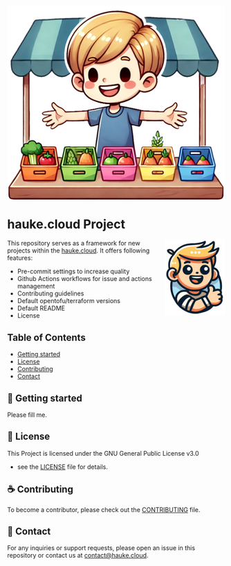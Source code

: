 <img src="resources/img/logo.png" align="center" alt="flux-marketplace logo" with="50%" height="50%">

# hauke.cloud Project

<img src="https://github.com/hauke-cloud/.github/blob/d11756615820d138419a767fa7dd9a86abd5ad86/resources/img/logo-approved.png" align="right"
     alt="hauke.cloud logo" width="140" height="175">

This repository serves as a framework for new projects within the [hauke.cloud](https://hauke.cloud).
It offers following features:

- Pre-commit settings to increase quality
- Github Actions workflows for issue and actions management
- Contributing guidelines
- Default opentofu/terraform versions
- Default README
- License

## Table of Contents

- [Getting started](#-getting-started)
- [License](#license)
- [Contributing](#contributing)
- [Contact](#contact)

## 🚀 Getting started

Please fill me.

## 📄 License

This Project is licensed under the GNU General Public License v3.0

- see the [LICENSE](LICENSE) file for details.

## :coffee: Contributing

To become a contributor, please check out the [CONTRIBUTING](CONTRIBUTING.md) file.

## :email: Contact

For any inquiries or support requests, please open an issue in this
repository or contact us at [contact@hauke.cloud](mailto:contact@hauke.cloud).
